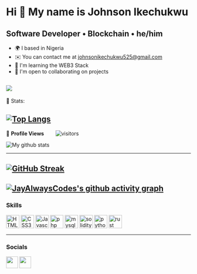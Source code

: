 Hi 👋 My name is Johnson Ikechukwu
========================
Software Developer • Blockchain • he/him
----------------------------------

* 🌍  I based in Nigeria
* ✉️  You can contact me at [johnsonikechukwu525@gmail.com](mailto:johnsonikechukwu525@gmail.com)
* 🧠  I'm learning the WEB3 Stack
* 🤝  I'm open to collaborating on projects

<a href="https://www.twitter.com/Johnson__Cipher" target="_blank" rel="noreferrer"><img
src="https://img.shields.io/twitter/follow/JayAlwaysCodes?logo=twitter&style=for-the-badge&color=0891b2&labelColor=1c1917"
/></a>
----------------------------------
 📶 Stats:
<!--  TOP LANGUAGES STATISTICS -->
 [![Top Langs](https://github-readme-stats.vercel.app/api/top-langs/?username=JayAlwaysCodes&theme=dark&layout=compact&align=center&width=100%)](https://github.com/anuraghazra/github-readme-stats)
 ---
 <!--  PROFILES VIEWS -->
🌱 **Profile Views**&nbsp;&nbsp;&nbsp;&nbsp;&nbsp;&nbsp;&nbsp;
![visitors](https://profile-counter.glitch.me/JayAlwaysCodes/count.svg?align=center)
<!-- GITHUB STATISTICS -->
![My github stats](https://github-readme-stats.vercel.app/api?username=JayAlwaysCodes&show_icons=true&title_color=fff&icon_color=79ff97&text_color=9f9f9f&bg_color=151515&count_private=true&width=40%&align=center)
 <hr>
 
 <!--  CONTRIBUTION AND STREAK BLOCK -->
 [![GitHub Streak](https://github-readme-streak-stats.herokuapp.com/?user=JayAlwaysCodes&currStreakNum=2FD3EB&fire=pink&sideLabels=F00&theme=nightowl)](https://git.io/streak-stats)
---
 <!-- ACTIVITY GRAPH TRACKER -->
[![JayAlwaysCodes's github activity graph](https://activity-graph.herokuapp.com/graph?username=JayAlwaysCodes&theme=react-dark)](https://github.com/JayAlwaysCodes/github-readme-activity-graph)
---
 
### Skills
<p align="left">
<img src="https://raw.githubusercontent.com/danielcranney/readme-generator/main/public/icons/skills/html5-colored.svg" width="36" height="36" alt="HTML5" />
<img src="https://raw.githubusercontent.com/danielcranney/readme-generator/main/public/icons/skills/css3-colored.svg" width="36" height="36" alt="CSS3" />
  <img src="https://raw.githubusercontent.com/danielcranney/readme-generator/main/public/icons/skills/javascript-colored.svg" width="36" height="36" alt="Javascript" />
  <img src="https://raw.githubusercontent.com/danielcranney/readme-generator/main/public/icons/skills/php-colored.svg" width="36" height="36" alt="php" />
  <img src="https://raw.githubusercontent.com/danielcranney/readme-generator/main/public/icons/skills/mysql-colored.svg" width="36" height="36" alt="mysql" />
<img src="https://raw.githubusercontent.com/danielcranney/readme-generator/main/public/icons/skills/solidity-colored.svg" width="36" height="36" alt="solidity" />
<img src="https://raw.githubusercontent.com/danielcranney/readme-generator/main/public/icons/skills/python-colored.svg" width="36" height="36" alt="python" />
<img src="https://raw.githubusercontent.com/danielcranney/readme-generator/main/public/icons/skills/rust-colored.svg" width="36" height="36" alt="rust" />

</p>
<hr>

### Socials
<p align="left"> <a href="https://www.twitter.com/Johnson__Cipher" target="_blank" rel="noreferrer"><img src="https://raw.githubusercontent.com/danielcranney/readme-generator/main/public/icons/socials/twitter.svg" width="32" height="32" /></a> 
<a href="https://www.github.com/JayAlwaysCodes" target="_blank" rel="noreferrer"><img src="https://raw.githubusercontent.com/danielcranney/readme-generator/main/public/icons/socials/github.svg" width="32" height="32" /></a> 
